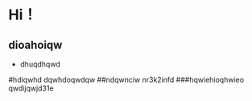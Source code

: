 Hi！
=====
dioahoiqw
-------
* dhuqdhqwd



#hdiqwhd
dqwhdoqwdqw
##ndqwnciw
nr3k2infd
###hqwiehioqhwieo
qwdijqwjd31e
